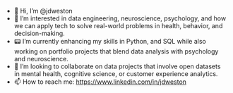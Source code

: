 - 👋 Hi, I’m @jdweston  
- 🧠 I’m interested in data engineering, neuroscience, psychology, and how we can apply tech to solve real-world problems in health, behavior, and decision-making.  
- 📟 I’m currently enhancing my skills in Python, and SQL while also working on portfolio projects that blend data analysis with psychology and neuroscience.  
- 🤝 I’m looking to collaborate on data projects that involve open datasets in mental health, cognitive science, or customer experience analytics.  
- 📫 How to reach me: https://www.linkedin.com/in/jdweston

<!---
jdweston/jdweston is a ✨ special ✨ repository because its `README.md` (this file) appears on your GitHub profile.
You can click the Preview link to take a look at your changes.
--->
